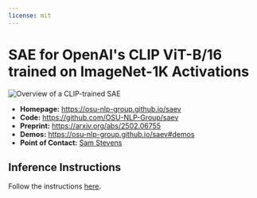 ```yaml
---
license: mit
---
```


# SAE for OpenAI's CLIP ViT-B/16 trained on ImageNet-1K Activations

![Overview of a CLIP-trained SAE](https://osu-nlp-group.github.io/saev/assets/overview2.webp)

* **Homepage:** https://osu-nlp-group.github.io/saev
* **Code:** https://github.com/OSU-NLP-Group/saev
* **Preprint:** https://arxiv.org/abs/2502.06755
* **Demos:** https://osu-nlp-group.github.io/saev#demos
* **Point of Contact:** [Sam Stevens](mailto:stevens.994@buckeyemail.osu.edu)

## Inference Instructions

Follow the instructions [here](https://osu-nlp-group.github.io/saev/api/saev/#inference-instructions).
